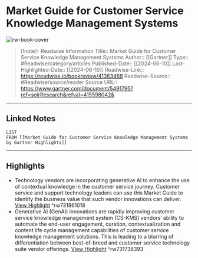 # Market Guide for Customer Service Knowledge Management Systems

![rw-book-cover](https://emtemp.gcom.cloud/ngw/globalassets/gartner-tile.jpg)
<br>
>[!note]- Readwise Information
>Title:: Market Guide for Customer Service Knowledge Management Systems
>Author:: [[Gartner]]
>Type:: #Readwise/category/articles
>Published-Date:: [[2024-06-10]]
>Last-Highlighted-Date:: [[2024-06-10]]
>Readwise-Link:: https://readwise.io/bookreview/41363468
>Readwise-Source:: #Readwise/source/reader
>Source URL:: https://www.gartner.com/document/5491795?ref=solrResearch&refval=415598042&
--- 

## Linked Notes
```dataview
LIST
FROM [[Market Guide for Customer Service Knowledge Management Systems by Gartner Highlights]]
```

---

## Highlights
- Technology vendors are incorporating generative AI to enhance the use of contextual knowledge in the customer service journey. Customer service and support technology leaders can use this Market Guide to identify the business value that such vendor innovations can deliver. [View Highlight](https://readwise.io/open/731861018) ^rw731861018
- Generative AI (GenAI) innovations are rapidly improving customer service knowledge management system (CS-KMS) vendors’ ability to automate the end-user engagement, curation, contextualization and content life cycle management capabilities of customer service knowledge management solutions. This is leading to a blurring of differentiation between best-of-breed and customer service technology suite vendor offerings. [View Highlight](https://readwise.io/open/731738393) ^rw731738393
